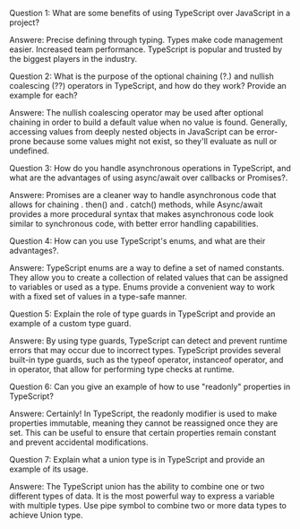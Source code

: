 Question 1: What are some benefits of using TypeScript over JavaScript in a project?

Answere: Precise defining through typing.
Types make code management easier.
Increased team performance.
TypeScript is popular and trusted by the biggest players in the industry.


Question 2: What is the purpose of the optional chaining (?.) and nullish coalescing (??) operators in TypeScript, and how do they work? Provide an example for each?

Answere: The nullish coalescing operator may be used after optional chaining in order to build a default value when no value is found. Generally, accessing values from deeply nested objects in JavaScript can be error-prone because some values might not exist, so they'll evaluate as null or undefined.


Question 3: How do you handle asynchronous operations in TypeScript, and what are the advantages of using async/await over callbacks or Promises?.

Answere: Promises are a cleaner way to handle asynchronous code that allows for chaining . then() and . catch() methods, while Async/await provides a more procedural syntax that makes asynchronous code look similar to synchronous code, with better error handling capabilities.

Question 4: How can you use TypeScript's enums, and what are their advantages?.

Answere: TypeScript enums are a way to define a set of named constants. They allow you to create a collection of related values that can be assigned to variables or used as a type. Enums provide a convenient way to work with a fixed set of values in a type-safe manner.

Question 5: Explain the role of type guards in TypeScript and provide an example of a custom type guard.

Answere: By using type guards, TypeScript can detect and prevent runtime errors that may occur due to incorrect types. TypeScript provides several built-in type guards, such as the typeof operator, instanceof operator, and in operator, that allow for performing type checks at runtime.

Question 6: Can you give an example of how to use "readonly" properties in TypeScript?

Answere: 
Certainly! In TypeScript, the readonly modifier is used to make properties immutable, meaning they cannot be reassigned once they are set. This can be useful to ensure that certain properties remain constant and prevent accidental modifications.


Question 7: Explain what a union type is in TypeScript and provide an example of its usage.

Answere: The TypeScript union has the ability to combine one or two different types of data. It is the most powerful way to express a variable with multiple types. Use pipe symbol to combine two or more data types to achieve Union type.